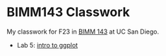 # BIMM143 Classwork

My classwork for F23 in [BIMM 143](https://bioboot.github.io/bimm143_F23/) at UC San Diego. 

- Lab 5: [intro to ggplot](https://github.com/ZainubDarsot/BIMM143_git/blob/2f5d1c66463c5e12b5532090312722179f0d72fd/class05/class05.pdf)
